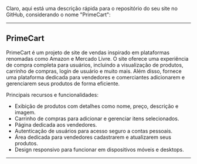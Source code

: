 Claro, aqui está uma descrição rápida para o repositório do seu site no GitHub, considerando o nome "PrimeCart":

---

## PrimeCart

PrimeCart é um projeto de site de vendas inspirado em plataformas renomadas como Amazon e Mercado Livre. O site oferece uma experiência de compra completa para usuários, incluindo a visualização de produtos, carrinho de compras, login de usuário e muito mais. Além disso, fornece uma plataforma dedicada para vendedores e comerciantes adicionarem e gerenciarem seus produtos de forma eficiente.

Principais recursos e funcionalidades:
- Exibição de produtos com detalhes como nome, preço, descrição e imagem.
- Carrinho de compras para adicionar e gerenciar itens selecionados.
- Página dedicada aos vendedores.
- Autenticação de usuários para acesso seguro a contas pessoais.
- Área dedicada para vendedores cadastrarem e atualizarem seus produtos.
- Design responsivo para funcionar em dispositivos móveis e desktops.

---

